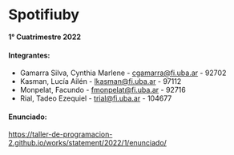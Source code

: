 # Spotifiuby

**1° Cuatrimestre 2022**

#### Integrantes:
 - Gamarra Silva, Cynthia Marlene - cgamarra@fi.uba.ar - 92702
 - Kasman, Lucía Ailén - lkasman@fi.uba.ar - 97112
 - Monpelat, Facundo - fmonpelat@fi.uba.ar - 92716
 - Rial, Tadeo Ezequiel - trial@fi.uba.ar - 104677


#### Enunciado:
https://taller-de-programacion-2.github.io/works/statement/2022/1/enunciado/
